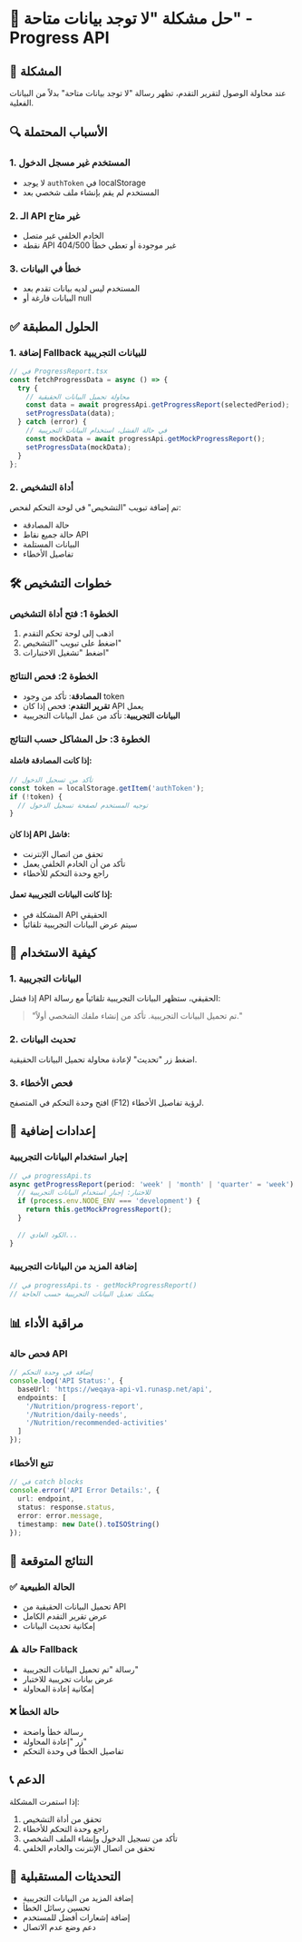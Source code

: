 # 🔧 حل مشكلة "لا توجد بيانات متاحة" - Progress API

## 🚨 المشكلة
عند محاولة الوصول لتقرير التقدم، تظهر رسالة "لا توجد بيانات متاحة" بدلاً من البيانات الفعلية.

## 🔍 الأسباب المحتملة

### 1. **المستخدم غير مسجل الدخول**
- لا يوجد `authToken` في localStorage
- المستخدم لم يقم بإنشاء ملف شخصي بعد

### 2. **الـ API غير متاح**
- الخادم الخلفي غير متصل
- نقطة API غير موجودة أو تعطي خطأ 404/500

### 3. **خطأ في البيانات**
- المستخدم ليس لديه بيانات تقدم بعد
- البيانات فارغة أو null

## ✅ الحلول المطبقة

### 1. **إضافة Fallback للبيانات التجريبية**
```typescript
// في ProgressReport.tsx
const fetchProgressData = async () => {
  try {
    // محاولة تحميل البيانات الحقيقية
    const data = await progressApi.getProgressReport(selectedPeriod);
    setProgressData(data);
  } catch (error) {
    // في حالة الفشل، استخدام البيانات التجريبية
    const mockData = await progressApi.getMockProgressReport();
    setProgressData(mockData);
  }
};
```

### 2. **أداة التشخيص**
تم إضافة تبويب "التشخيص" في لوحة التحكم لفحص:
- حالة المصادقة
- حالة جميع نقاط API
- البيانات المستلمة
- تفاصيل الأخطاء

## 🛠️ خطوات التشخيص

### الخطوة 1: فتح أداة التشخيص
1. اذهب إلى لوحة تحكم التقدم
2. اضغط على تبويب "التشخيص"
3. اضغط "تشغيل الاختبارات"

### الخطوة 2: فحص النتائج
- **المصادقة**: تأكد من وجود token
- **تقرير التقدم**: فحص إذا كان API يعمل
- **البيانات التجريبية**: تأكد من عمل البيانات التجريبية

### الخطوة 3: حل المشاكل حسب النتائج

#### إذا كانت المصادقة فاشلة:
```typescript
// تأكد من تسجيل الدخول
const token = localStorage.getItem('authToken');
if (!token) {
  // توجيه المستخدم لصفحة تسجيل الدخول
}
```

#### إذا كان API فاشل:
- تحقق من اتصال الإنترنت
- تأكد من أن الخادم الخلفي يعمل
- راجع وحدة التحكم للأخطاء

#### إذا كانت البيانات التجريبية تعمل:
- المشكلة في API الحقيقي
- سيتم عرض البيانات التجريبية تلقائياً

## 📱 كيفية الاستخدام

### 1. **البيانات التجريبية**
إذا فشل API الحقيقي، ستظهر البيانات التجريبية تلقائياً مع رسالة:
> "تم تحميل البيانات التجريبية. تأكد من إنشاء ملفك الشخصي أولاً."

### 2. **تحديث البيانات**
اضغط زر "تحديث" لإعادة محاولة تحميل البيانات الحقيقية.

### 3. **فحص الأخطاء**
افتح وحدة التحكم في المتصفح (F12) لرؤية تفاصيل الأخطاء.

## 🔧 إعدادات إضافية

### إجبار استخدام البيانات التجريبية
```typescript
// في progressApi.ts
async getProgressReport(period: 'week' | 'month' | 'quarter' = 'week'): Promise<ProgressReport> {
  // للاختبار: إجبار استخدام البيانات التجريبية
  if (process.env.NODE_ENV === 'development') {
    return this.getMockProgressReport();
  }
  
  // الكود العادي...
}
```

### إضافة المزيد من البيانات التجريبية
```typescript
// في progressApi.ts - getMockProgressReport()
// يمكنك تعديل البيانات التجريبية حسب الحاجة
```

## 📊 مراقبة الأداء

### فحص حالة API
```typescript
// إضافة في وحدة التحكم
console.log('API Status:', {
  baseUrl: 'https://weqaya-api-v1.runasp.net/api',
  endpoints: [
    '/Nutrition/progress-report',
    '/Nutrition/daily-needs',
    '/Nutrition/recommended-activities'
  ]
});
```

### تتبع الأخطاء
```typescript
// في catch blocks
console.error('API Error Details:', {
  url: endpoint,
  status: response.status,
  error: error.message,
  timestamp: new Date().toISOString()
});
```

## 🎯 النتائج المتوقعة

### ✅ الحالة الطبيعية
- تحميل البيانات الحقيقية من API
- عرض تقرير التقدم الكامل
- إمكانية تحديث البيانات

### ⚠️ حالة Fallback
- رسالة "تم تحميل البيانات التجريبية"
- عرض بيانات تجريبية للاختبار
- إمكانية إعادة المحاولة

### ❌ حالة الخطأ
- رسالة خطأ واضحة
- زر "إعادة المحاولة"
- تفاصيل الخطأ في وحدة التحكم

## 📞 الدعم

إذا استمرت المشكلة:
1. تحقق من أداة التشخيص
2. راجع وحدة التحكم للأخطاء
3. تأكد من تسجيل الدخول وإنشاء الملف الشخصي
4. تحقق من اتصال الإنترنت والخادم الخلفي

## 🔄 التحديثات المستقبلية

- إضافة المزيد من البيانات التجريبية
- تحسين رسائل الخطأ
- إضافة إشعارات أفضل للمستخدم
- دعم وضع عدم الاتصال
